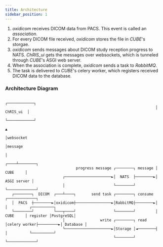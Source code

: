 ```yaml
---
title: Architecture
sidebar_position: 1
---
```


1. _oxidicom_ receives DICOM data from PACS. This event is called an _association_.
2. For every DICOM file received, _oxidicom_ stores the file in _CUBE_'s storgae. 
2. _oxidicom_ sends messages about DICOM study reception progress to NATS. _ChRIS\_ui_
   gets the messages over websockets, which is tunneled through _CUBE_'s ASGI web server.
3. When the association is complete, _oxidicom_ sends a task to _RabbitMQ_.
4. The task is delivered to _CUBE_'s celery worker, which registers received DICOM data to the database.

### Architecture Diagram

```
                                                                    ┌────────────┐                              
                                                                    │  ChRIS_ui  │                              
                                                                    └────────────┘                              
                                                                         ▲                                      
                                                                         │websocket                             
                                                                         │message                               
                                                                         │                                      
                                                                    ┌────┴────────┐                             
                                progress message ┌────────┐ message │    CUBE     │                             
                          ┌─────────────────────►│  NATS  ├────────►│ ASGI server │                             
                          │                      └────────┘         └─────────────┘                             
   ┌────────┐  DICOM  ┌───┴────┐       send task ┌────────┐ consume ┌─────────────┐                             
   │  PACS  ┼────────►│oxidicom┼────────────────►│RabbitMQ├────────►│             │          ┌──────────┐       
   └────────┘         └───┬────┘                 └────────┘         │    CUBE     │ register │PostgreSQL│       
                          │                write ┌────────┐ read    │celery worker├─────────►│ Database │       
                          └─────────────────────►│Storage │◄────────┤             │          └──────────┘       
                                                 └────────┘         └─────────────┘                             
```

